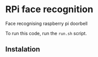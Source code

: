 # RPi face recognition
 Face recognising raspberry pi doorbell

To run this code, run the `run.sh` script.

## Instalation
